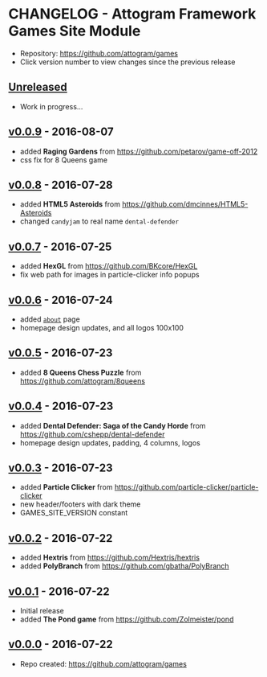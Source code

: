 # CHANGELOG - Attogram Framework Games Site Module

- Repository: <https://github.com/attogram/games>
- Click version number to view changes since the previous release

## [Unreleased]

- Work in progress...

## [v0.0.9] - 2016-08-07

- added **Raging Gardens** from <https://github.com/petarov/game-off-2012>
- css fix for 8 Queens game

## [v0.0.8] - 2016-07-28

- added **HTML5 Asteroids** from <https://github.com/dmcinnes/HTML5-Asteroids>
- changed `candyjam` to real name `dental-defender`

## [v0.0.7] - 2016-07-25

- added **HexGL** from <https://github.com/BKcore/HexGL>
- fix web path for images in particle-clicker info popups

## [v0.0.6] - 2016-07-24

- added [`about`](https://github.com/attogram/games/blob/master/actions/about.php) page
- homepage design updates, and all logos 100x100

## [v0.0.5] - 2016-07-23

- added **8 Queens Chess Puzzle** from <https://github.com/attogram/8queens>

## [v0.0.4] - 2016-07-23

- added **Dental Defender: Saga of the Candy Horde** from <https://github.com/cshepp/dental-defender>
- homepage design updates, padding, 4 columns, logos

## [v0.0.3] - 2016-07-23

- added **Particle Clicker** from <https://github.com/particle-clicker/particle-clicker>
- new header/footers with dark theme
- GAMES_SITE_VERSION constant

## [v0.0.2] - 2016-07-22

- added **Hextris** from <https://github.com/Hextris/hextris>
- added **PolyBranch** from <https://github.com/gbatha/PolyBranch>

## [v0.0.1] - 2016-07-22

- Initial release
- added **The Pond game** from <https://github.com/Zolmeister/pond>

## [v0.0.0] - 2016-07-22

- Repo created: <https://github.com/attogram/games>

[Unreleased]: https://github.com/attogram/games/compare/v0.0.9...HEAD
[v0.0.9]: https://github.com/attogram/games/compare/v0.0.8...v0.0.9
[v0.0.8]: https://github.com/attogram/games/compare/v0.0.7...v0.0.8
[v0.0.7]: https://github.com/attogram/games/compare/v0.0.6...v0.0.7
[v0.0.6]: https://github.com/attogram/games/compare/v0.0.5...v0.0.6
[v0.0.5]: https://github.com/attogram/games/compare/v0.0.4...v0.0.5
[v0.0.4]: https://github.com/attogram/games/compare/v0.0.3...v0.0.4
[v0.0.3]: https://github.com/attogram/games/compare/v0.0.2...v0.0.3
[v0.0.2]: https://github.com/attogram/games/compare/v0.0.1...v0.0.2
[v0.0.1]: https://github.com/attogram/games/compare/472107d...v0.0.1
[v0.0.0]: https://github.com/attogram/games/tree/472107d
